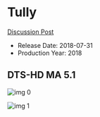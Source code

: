 # Tully

[Discussion Post](https://www.avsforum.com/threads/bass-eq-for-filtered-movies.2995212/post-56747572)

* Release Date: 2018-07-31
* Production Year: 2018

## DTS-HD MA 5.1

![img 0](https://i.imgur.com/nq9ycwu.jpg)

![img 1](https://i.imgur.com/OHgoW7X.png)

